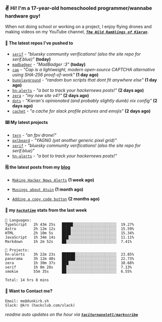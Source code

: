 ### ✌️ Hi! I'm a 17-year-old homeschooled programmer/wannabe hardware guy!

When not doing school or working on a project, I enjoy flying drones and making videos on my YouTube channel, [**_`The Wild Ramblings of Kieran`_**](https://youtube.com/@kieran.rambles).

#### 👷 The latest repos I've pushed to

- [`serif`](https://github.com/taciturnaxolotl/serif) - _"bluesky community verifications! (also the site repo for serif.blue)"_ **(today)**
- [`madbadger`](https://github.com/taciturnaxolotl/madbadger) - _"MadBadger :3"_ **(today)**
- [`cap`](https://github.com/tiagorangel1/cap) - _"Cap is a lightweight, modern open-source CAPTCHA alternative using SHA-256 proof-of-work"_ **(1 day ago)**
- [`bunplayground`](https://github.com/taciturnaxolotl/bunplayground) - _"random bun scripts that dont fit anywhere else"_ **(1 day ago)**
- [`hn-alerts`](https://github.com/taciturnaxolotl/hn-alerts) - _"a bot to track your hackernews posts!"_ **(2 days ago)**
- [`zera`](https://github.com/taciturnaxolotl/zera) - _"my new site v4?"_ **(2 days ago)**
- [`dots`](https://github.com/taciturnaxolotl/dots) - _"Kieran's opinionated (and probably slightly dumb) nix config"_ **(2 days ago)**
- [`cachet`](https://github.com/taciturnaxolotl/cachet) - _"a cache for slack profile pictures and emojis"_ **(2 days ago)**

#### ⌨️ My latest projects

- [`tern`](https://github.com/taciturnaxolotl/tern) - _"an fpv drone!"_
- [`pxlboard`](https://github.com/taciturnaxolotl/pxlboard) - _"YAGNG (yet another generic pixel grid)"_
- [`serif`](https://github.com/taciturnaxolotl/serif) - _"bluesky community verifications! (also the site repo for serif.blue)"_
- [`hn-alerts`](https://github.com/taciturnaxolotl/hn-alerts) - _"a bot to track your hackernews posts!"_

#### 🗒️ the latest posts from my [blog](https://dunkirk.sh)

- [`Making Hacker News Alerts`](https://dunkirk.sh/blog/hn-alerts/) **(1 week ago)**

- [`Musings about Atuin`](https://dunkirk.sh/blog/atuin/) **(1 month ago)**

- [`Adding a copy code button`](https://dunkirk.sh/blog/adding-a-copy-button/) **(2 months ago)**



#### 📡 my [_`hackatime`_](https://waka.hackclub.com) stats from the last week

```text
💾 Languages:
TypeScript   2h 43m 25s   █████░░░░░░░░░░░░░░░░░░░░  19.27%
Astro        2h 12m 12s   ████░░░░░░░░░░░░░░░░░░░░░  15.59%
HTML         2h 10m 5s    ████░░░░░░░░░░░░░░░░░░░░░  15.34%
JavaScript   1h 34m 14s   ███░░░░░░░░░░░░░░░░░░░░░░  11.11%
Markdown     1h 2m 52s    ██░░░░░░░░░░░░░░░░░░░░░░░  7.41%

💼 Projects:
hn-alerts    3h 22m 23s   ██████░░░░░░░░░░░░░░░░░░░  23.85%
panorama     3h 12m 48s   ██████░░░░░░░░░░░░░░░░░░░  22.73%
zera         1h 30m 37s   ███░░░░░░░░░░░░░░░░░░░░░░  10.68%
serif        1h 0m 28s    ██░░░░░░░░░░░░░░░░░░░░░░░  7.13%
smokie       55m 35s      ██░░░░░░░░░░░░░░░░░░░░░░░  6.55%

Total: 14 hrs 8 mins
```

#### 📮 Want to Contact me?

```text
Email: me@dunkirk.sh
Slack: @krn (hackclub.com/slack)
```

_readme auto updates on the hour via [**`taciturnaxolotl/markscribe`**](https://github.com/taciturnaxolotl/markscribe)_
